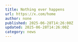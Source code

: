 ```yaml
---
title: Nothing ever happens
url: https://x.com/home
author: none
published: 2025-06-28T14:26:00Z
updated: 2025-06-28T14:26:00Z
category: news
---
```

